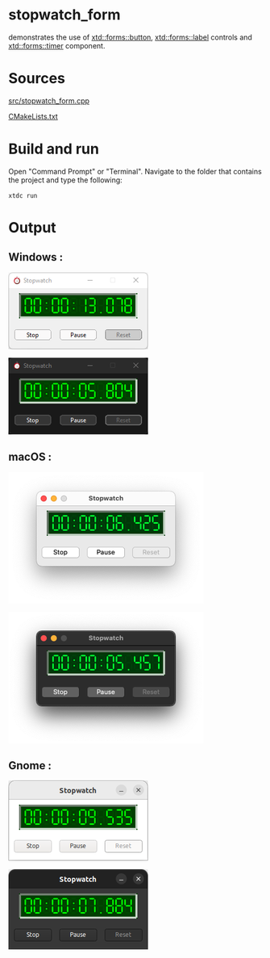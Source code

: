 # stopwatch_form

demonstrates the use of [xtd::forms::button](https://codedocs.xyz/gammasoft71/xtd/classxtd_1_1forms_1_1button.html), [xtd::forms::label](https://codedocs.xyz/gammasoft71/xtd/classxtd_1_1forms_1_1label.html) controls and [xtd::forms::timer](https://codedocs.xyz/gammasoft71/xtd/classxtd_1_1forms_1_1timer.html) component.

# Sources

[src/stopwatch_form.cpp](src/stopwatch_form.cpp)

[CMakeLists.txt](CMakeLists.txt)

# Build and run

Open "Command Prompt" or "Terminal". Navigate to the folder that contains the project and type the following:

```shell
xtdc run
```

# Output

## Windows :

![Screenshot](../../../../docs/pictures/examples/stopwatch_form_w.png)

![Screenshot](../../../../docs/pictures/examples/stopwatch_form_wd.png)

## macOS :

![Screenshot](../../../../docs/pictures/examples/stopwatch_form_m.png)

![Screenshot](../../../../docs/pictures/examples/stopwatch_form_md.png)

## Gnome :

![Screenshot](../../../../docs/pictures/examples/stopwatch_form_g.png)

![Screenshot](../../../../docs/pictures/examples/stopwatch_form_gd.png)
